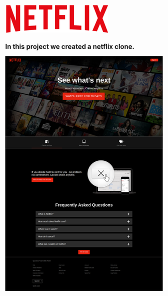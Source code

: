 <img  src="img/logo.png">

## In this project we created a netflix clone.

<img src="img/readme-netflix.png">

